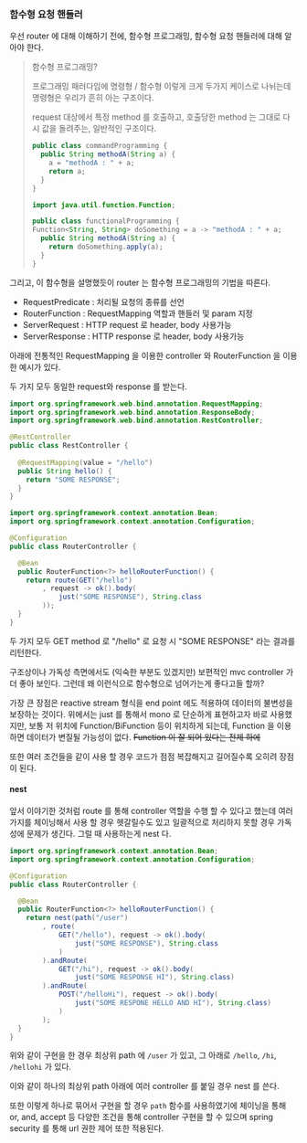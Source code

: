 ### 함수형 요청 핸들러

우선 router 에 대해 이해하기 전에, 함수형 프로그래밍, 함수형 요청 핸들러에 대해 알아야 한다.

> 함수형 프로그래밍?
> 
> 프로그래밍 패러다임에 명령형 / 함수형 이렇게 크게 두가지 케이스로 나뉘는데 명령형은 우리가 흔히 아는 구조이다.
> 
> request 대상에서 특정 method 를 호출하고, 호출당한 method 는 그대로 다시 값을 돌려주는, 일반적인 구조이다.
> 
> ```java
> public class commandProgramming {
>   public String methodA(String a) {
>     a = "methodA : " + a;
>     return a;
>   }
> }
> ```
> 
> ```java
> import java.util.function.Function;
> 
> public class functionalProgramming {
> Function<String, String> doSomething = a -> "methodA : " + a;
>   public String methodA(String a) {
>     return doSomething.apply(a);
>   }
> }
> ```

그리고, 이 함수형을 설명했듯이 router 는 함수형 프로그래밍의 기법을 따른다.

- RequestPredicate : 처리될 요청의 종류를 선언
- RouterFunction : RequestMapping 역할과 핸들러 및 param 지정
- ServerRequest : HTTP request 로 header, body 사용가능
- ServerResponse : HTTP response 로 header, body 사용가능

아래에 전통적인 RequestMapping 을 이용한 controller 와 RouterFunction 을 이용한 예시가 있다.

두 가지 모두 동일한 request와 response 를 받는다.

```java
import org.springframework.web.bind.annotation.RequestMapping;
import org.springframework.web.bind.annotation.ResponseBody;
import org.springframework.web.bind.annotation.RestController;

@RestController
public class RestController {
  
  @RequestMapping(value = "/hello")
  public String hello() {
    return "SOME RESPONSE";
  }
} 
```

```java
import org.springframework.context.annotation.Bean;
import org.springframework.context.annotation.Configuration;

@Configuration
public class RouterController {

  @Bean
  public RouterFunction<?> helloRouterFunction() {
    return route(GET("/hello")
        , request -> ok().body(
            just("SOME RESPONSE"), String.class
        ));
  }
}
```

두 가지 모두 GET method 로 "/hello" 로 요청 시 "SOME RESPONSE" 라는 결과를 리턴한다.

구조상이나 가독성 측면에서도 (익숙한 부분도 있겠지만) 보편적인 mvc controller 가 더 좋아 보인다.
그런데 왜 이런식으로 함수형으로 넘어가는게 좋다고들 할까?

가장 큰 장점은 reactive stream 형식을 end point 에도 적용하여 데이터의 불변성을 보장하는 것이다. 위에서는 just 를 통해서 mono 로 단순하게 표현하고자 바로 사용했지만,
보통 저 위치에 Function/BiFunction 등이 위치하게 되는데, Function 을 이용하면 데이터가 변질될 가능성이 없다. ~~Function 이 잘 되어 있다는 전제 하에~~

또한 여러 조건들을 같이 사용 할 경우 코드가 점점 복잡해지고 길어질수록 오히려 장점이 된다.

#### nest

앞서 이야기한 것처럼 route 를 통해 controller 역할을 수행 할 수 있다고 했는데 여러가지를 체이닝해서 사용 할 경우 헷갈릴수도 있고
일괄적으로 처리하지 못할 경우 가독성에 문제가 생긴다. 그럴 때 사용하는게 nest 다.

```java
import org.springframework.context.annotation.Bean;
import org.springframework.context.annotation.Configuration;

@Configuration
public class RouterController {

  @Bean
  public RouterFunction<?> helloRouterFunction() {
    return nest(path("/user")
        , route(
            GET("/hello"), request -> ok().body(
                just("SOME RESPONSE"), String.class
            )
        ).andRoute(
            GET("/hi"), request -> ok().body(
                just("SOME RESPONSE HI"), String.class)
        ).andRoute(
            POST("/helloHi"), request -> ok().body(
                just("SOME RESPONE HELLO AND HI"), String.class)
            )
        );
  }
}
```

위와 같이 구현을 한 경우 최상위 path 에 `/user` 가 있고, 그 아래로 `/hello`, `/hi`, `/hellohi` 가 있다.

이와 같이 하나의 최상위 path 아래에 여러 controller 를 붙일 경우 nest 를 쓴다.

또한 이렇게 하나로 묶어서 구현을 할 경우 `path` 함수를 사용하였기에 체이닝을 통해 or, and, accept 등 다양한 조건을 통해 controller
구현을 할 수 있으며 spring security 를 통해 url 권한 제어 또한 적용된다.